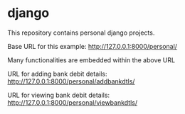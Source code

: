# django 
This repository contains personal django projects.

Base URL for this example:
http://127.0.0.1:8000/personal/

Many functionalities are embedded within the above URL

URL for adding bank debit details:
http://127.0.0.1:8000/personal/addbankdtls/<membershipid : example = 26>

URL for viewing bank debit details:
http://127.0.0.1:8000/personal/viewbankdtls/<membership : example = 26>
